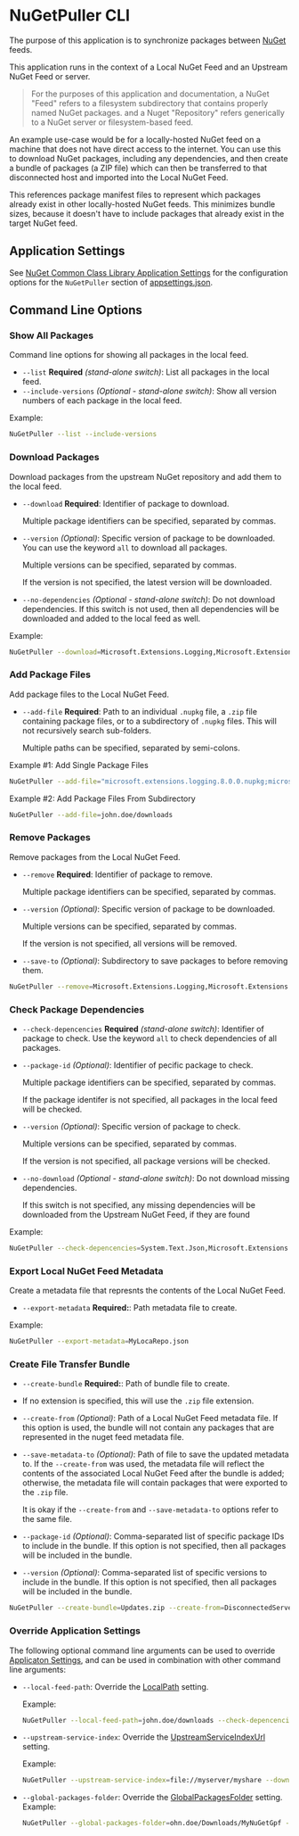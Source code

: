 # NuGetPuller CLI

The purpose of this application is to synchronize packages between [NuGet](https://www.nuget.org/) feeds.

This application runs in the context of a Local NuGet Feed and an Upstream NuGet Feed or server.
> For the purposes of this application and documentation, a NuGet "Feed" refers to a filesystem subdirectory that contains properly named NuGet packages.
> and a Nuget "Repository" refers generically to a NuGet server or filesystem-based feed.

An example use-case would be for a locally-hosted NuGet feed on a machine that does not have direct access to the internet. You can use this to download NuGet packages, including any dependencies, and then create a bundle of packages (a ZIP file) which can then be transferred to that disconnected host and imported into the Local NuGet Feed.

This references package manifest files to represent which packages already exist in other locally-hosted NuGet feeds. This minimizes bundle sizes, because it doesn't have to include packages that already exist in the target NuGet feed.

## Application Settings

See [NuGet Common Class Library Application Settings](../NuGetPuller/README.md#application-settings) for the  configuration options for the `NuGetPuller` section of [appsettings.json](./appsettings.json).

## Command Line Options

### Show All Packages

Command line options for showing all packages in the local feed.

- `--list` **Required** *(stand-alone switch)*: List all packages in the local feed.
- `--include-versions` *(Optional - stand-alone switch)*: Show all version numbers of each package in the local feed.

Example:

```bash
NuGetPuller --list --include-versions
```

### Download Packages

Download packages from the upstream NuGet repository and add them to the local feed.

- `--download` **Required**: Identifier of package to download.
  
  Multiple package identifiers can be specified, separated by commas.
- `--version` *(Optional)*: Specific version of package to be downloaded. You can use the keyword `all` to download all packages.
  
  Multiple versions can be specified, separated by commas.
  
  If the version is not specified, the latest version will be downloaded.
- `--no-dependencies` *(Optional - stand-alone switch)*: Do not download dependencies.
  If this switch is not used, then all dependencies will be downloaded and added to the local feed as well.

Example:

```bash
NuGetPuller --download=Microsoft.Extensions.Logging,Microsoft.Extensions.Configuration --version=8.0.0,7.0.0 --no-dependencies
```

### Add Package Files

Add package files to the Local NuGet Feed.

- `--add-file` **Required**: Path to an individual `.nupkg` file, a `.zip` file containing package files, or to a subdirectory of `.nupkg` files. This will not recursively search sub-folders.
  
  Multiple paths can be specified, separated by semi-colons.

Example #1: Add Single Package Files

```bash
NuGetPuller --add-file="microsoft.extensions.logging.8.0.0.nupkg;microsoft.extensions.logging.7.0.0.nupkg"
```

Example #2: Add Package Files From Subdirectory

```bash
NuGetPuller --add-file=john.doe/downloads
```

### Remove Packages

Remove packages from the Local NuGet Feed.

- `--remove` **Required**: Identifier of package to remove.
  
  Multiple package identifiers can be specified, separated by commas.
- `--version` *(Optional)*: Specific version of package to be downloaded.
  
  Multiple versions can be specified, separated by commas.
  
  If the version is not specified, all versions will be removed.
- `--save-to` *(Optional)*: Subdirectory to save packages to before removing them.

```bash
NuGetPuller --remove=Microsoft.Extensions.Logging,Microsoft.Extensions.Configuration --version=8.0.0,7.0.0 --save-to=john.doe/downloads
```

### Check Package Dependencies

- `--check-depencencies` **Required** *(stand-alone switch)*: Identifier of package to check. Use the keyword `all` to check dependencies of all packages.
- `--package-id` *(Optional)*: Identifier of pecific package to check.
  
  Multiple package identifiers can be specified, separated by commas.
  
  If the package identifer is not specified, all packages in the local feed will be checked.
- `--version` *(Optional)*: Specific version of package to check.
  
  Multiple versions can be specified, separated by commas.
  
  If the version is not specified, all package versions will be checked.
- `--no-download` *(Optional - stand-alone switch)*: Do not download missing dependencies.
  
  If this switch is not specified, any missing dependencies will be downloaded from the Upstream NuGet Feed, if they are found

Example:

```bash
NuGetPuller --check-depencencies=System.Text.Json,Microsoft.Extensions.Hosting --no-download
```

### Export Local NuGet Feed Metadata

Create a metadata file that represnts the contents of the Local NuGet Feed.

- `--export-metadata` **Required:**: Path metadata file to create.

Example:

```bash
NuGetPuller --export-metadata=MyLocaRepo.json
```

### Create File Transfer Bundle

- `--create-bundle` **Required:**: Path of bundle file to create.
- If no extension is specified, this will use the `.zip` file extension.
- `--create-from` *(Optional)*: Path of a Local NuGet Feed metadata file.
  If this option is used, the bundle will not contain any packages that are represented in the nuget feed metadata file.
- `--save-metadata-to` *(Optional)*: Path of file to save the updated metadata to. If the `--create-from` was used, the metadata file will
  reflect the contents of the associated Local NuGet Feed after the bundle is added; otherwise, the metadata file will contain packages
  that were exported to the `.zip` file.

  It is okay if the `--create-from` and `--save-metadata-to` options refer to the same file.
- `--package-id` *(Optional)*: Comma-separated list of specific package IDs to include in the bundle. If this option is not specified, then all packages will be included in the bundle.
- `--version` *(Optional)*: Comma-separated list of specific versions to include in the bundle. If this option is not specified, then all packages will be included in the bundle.
  
```bash
NuGetPuller --create-bundle=Updates.zip --create-from=DisconnectedServer.nuget.metadata.json --save-metadata-to=DisconnectedServer.nuget.metadata.json
```

### Override Application Settings

The following optional command line arguments can be used to override [Applicaton Settings](../NuGetPuller/README.md#application-settings),
and can be used in combination with other command line arguments:

- `--local-feed-path`: Override the [LocalPath](../NuGetPuller/README.md#local-nuget-feed-path) setting.
  
  Example:

  ```bash
  NuGetPuller --local-feed-path=john.doe/downloads --check-depencencies="System.Text.Json" --no-download
  ```

- `--upstream-service-index`: Override the [UpstreamServiceIndexUrl](../NuGetPuller/README.md#upstream-service-index-url) setting.
  
  Example:

  ```bash
  NuGetPuller --upstream-service-index=file://myserver/myshare --download="System.Text.Json" --version=8.0.0
  ```
  
- `--global-packages-folder`: Override the [GlobalPackagesFolder](../NuGetPuller/README.md#global-packages-folder-path) setting.
  Example:

  ```bash
  NuGetPuller --global-packages-folder=ohn.doe/Downloads/MyNuGetGpf --check-depencencies
  ```
